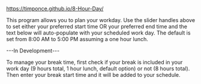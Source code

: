https://timponce.github.io/8-Hour-Day/

This program allows you to plan your workday. Use the slider handles above to set either your preferred start time OR your preferred end time and the text below will auto-populate with your scheduled work day. The default is set from 8:00 AM to 5:00 PM assuming a one hour lunch.

---In Development---

To manage your break time, first check if your break is included in your work day (9 hours total, 1 hour lunch, default option) or not (8 hours total). Then enter your break start time and it will be added to your schedule.